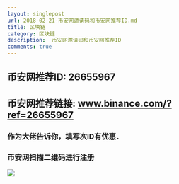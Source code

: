 ```yaml
---
layout: singlepost
url: 2018-02-21-币安网邀请码和币安网推荐ID.md
title: 区块链
category: 区块链
description:  币安网邀请码和币安网推荐ID
comments: true
---
```


## 币安网推荐ID: 26655967
## 币安网推荐链接: www.binance.com/?ref=26655967

### 作为大佬告诉你，填写次ID有优惠．


### 币安网扫描二维码进行注册
<img src="http://p07ywvfks.bkt.clouddn.com/%E5%8C%BA%E5%9D%97%E9%93%BE.png" class="img-responsive img-rounded" />



